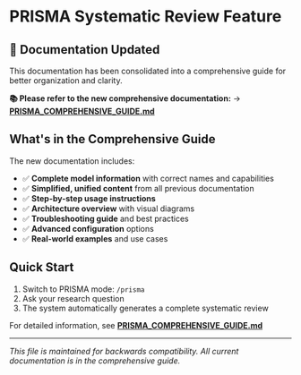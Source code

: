 # PRISMA Systematic Review Feature

## 📢 Documentation Updated

This documentation has been consolidated into a comprehensive guide for better organization and clarity.

**📚 Please refer to the new comprehensive documentation:**
→ **[PRISMA_COMPREHENSIVE_GUIDE.md](PRISMA_COMPREHENSIVE_GUIDE.md)**

## What's in the Comprehensive Guide

The new documentation includes:
- ✅ **Complete model information** with correct names and capabilities
- ✅ **Simplified, unified content** from all previous documentation
- ✅ **Step-by-step usage instructions** 
- ✅ **Architecture overview** with visual diagrams
- ✅ **Troubleshooting guide** and best practices
- ✅ **Advanced configuration** options
- ✅ **Real-world examples** and use cases

## Quick Start

1. Switch to PRISMA mode: `/prisma`
2. Ask your research question
3. The system automatically generates a complete systematic review

For detailed information, see **[PRISMA_COMPREHENSIVE_GUIDE.md](PRISMA_COMPREHENSIVE_GUIDE.md)**

---

*This file is maintained for backwards compatibility. All current documentation is in the comprehensive guide.* 